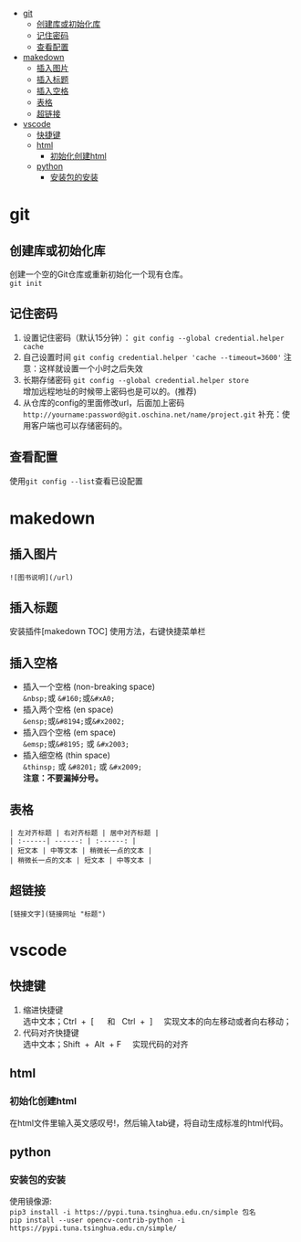 
<!-- TOC -->

- [git](#git)
    - [创建库或初始化库](#创建库或初始化库)
    - [记住密码](#记住密码)
    - [查看配置](#查看配置)
- [makedown](#makedown)
    - [插入图片](#插入图片)
    - [插入标题](#插入标题)
    - [插入空格](#插入空格)
    - [表格](#表格)
    - [超链接](#超链接)
- [vscode](#vscode)
    - [快捷键](#快捷键)
    - [html](#html)
        - [初始化创建html](#初始化创建html)
    - [python](#python)
        - [安装包的安装](#安装包的安装)

<!-- /TOC -->


# git
## 创建库或初始化库
创建一个空的Git仓库或重新初始化一个现有仓库。  
`git init`
## 记住密码
1. 设置记住密码（默认15分钟）：
`git config --global credential.helper cache`
2. 自己设置时间
`git config credential.helper 'cache --timeout=3600'`
注意：这样就设置一个小时之后失效  
3. 长期存储密码
`git config --global credential.helper store`  
增加远程地址的时候带上密码也是可以的。(推荐)  
4. 从仓库的config的里面修改url，后面加上密码
`http://yourname:password@git.oschina.net/name/project.git` 
补充：使用客户端也可以存储密码的。  
## 查看配置
使用`git config --list`查看已设配置

# makedown
## 插入图片
`![图书说明](/url)`   

## 插入标题
安装插件[makedown TOC]  使用方法，右键快捷菜单栏   

## 插入空格
- 插入一个空格 (non-breaking space)  
`&nbsp;`或 `&#160;`或`&#xA0;`   
- 插入两个空格 (en space)   
`&ensp;`或`&#8194;`或`&#x2002;`    
- 插入四个空格 (em space)   
`&emsp;`或`&#8195;` 或 `&#x2003;`    
- 插入细空格 (thin space)   
`&thinsp;` 或 `&#8201;` 或 `&#x2009;`    
**注意：不要漏掉分号。**
## 表格
```
| 左对齐标题 | 右对齐标题 | 居中对齐标题 |
| :------| ------: | :------: |
| 短文本 | 中等文本 | 稍微长一点的文本 |
| 稍微长一点的文本 | 短文本 | 中等文本 |
```
## 超链接
`[链接文字](链接网址 "标题")`    
# vscode
## 快捷键
1. 缩进快捷键  
选中文本；Ctrl  +  [      和   Ctrl  +  ]     实现文本的向左移动或者向右移动；
2. 代码对齐快捷键  
选中文本；Shift  +  Alt  + F     实现代码的对齐


## html
### 初始化创建html
在html文件里输入英文感叹号!，然后输入tab键，将自动生成标准的html代码。  

## python
### 安装包的安装
 使用镜像源:    
 `pip3 install -i https://pypi.tuna.tsinghua.edu.cn/simple 包名`   
 `pip install --user opencv-contrib-python -i https://pypi.tuna.tsinghua.edu.cn/simple/`           
